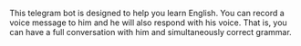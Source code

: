 This telegram bot is designed to help you learn English. You can record a voice message to him and he will also respond with his voice. That is, you can have a full conversation with him and simultaneously correct grammar.
